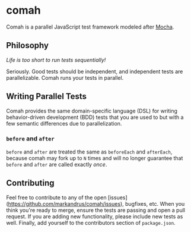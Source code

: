 comah
=====

Comah is a parallel JavaScript test framework modeled after
[Mocha](https://mochajs.org).

Philosophy
----------

_Life is too short to run tests sequentially!_

Seriously. Good tests should be independent, and independent tests are
parallelizable. Comah runs your tests in parallel.

Writing Parallel Tests
----------------------

Comah provides the same domain-specific language (DSL) for writing
behavior-driven development (BDD) tests that you are used to but with a few
semantic differences due to parallelization.

### `before` and `after`

`before` and `after` are treated the same as `beforeEach` and `afterEach`,
because comah may fork up to `N` times and will no longer guarantee that
`before` and `after` are called exactly _once_.

Contributing
------------

Feel free to contribute to any of the open [issues]
(https://github.com/markandrus/comah/issues), bugfixes, etc. When you
think you're ready to merge, ensure the tests are passing and open a pull
request. If you are adding new functionality, please include new tests as well.
Finally, add yourself to the contributors section of `package.json`.
